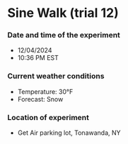 # Sine Walk (trial 12)

### Date and time of the experiment
- 12/04/2024
- 10:36 PM EST

### Current weather conditions
- Temperature: 30°F
- Forecast: Snow

### Location of experiment
- Get Air parking lot, Tonawanda, NY